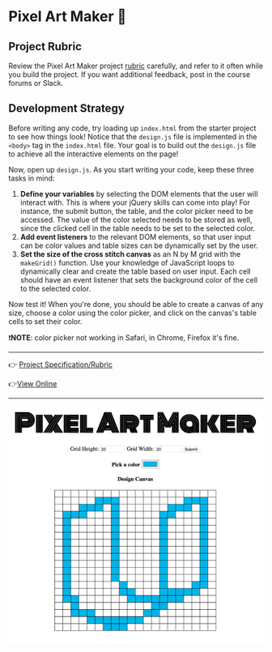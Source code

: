 # Pixel Art Maker :art:

## Project Rubric
Review the Pixel Art Maker project [rubric](https://review.udacity.com/#!/rubrics/641/view) carefully, and refer to it often while you build the project. If you want additional feedback, post in the course forums or Slack.

## Development Strategy
Before writing any code, try loading up `index.html` from the starter project to see how things look! Notice that the `design.js` file is implemented in the `<body>` tag in the `index.html` file. Your goal is to build out the `design.js` file to achieve all the interactive elements on the page!

Now, open up `design.js`. As you start writing your code, keep these three tasks in mind:

1. **Define your variables** by selecting the DOM elements that the user will interact with. This is where your jQuery skills can come into play! For instance, the submit button, the table, and the color picker need to be accessed. The value of the color selected needs to be stored as well, since the clicked cell in the table needs to be set to the selected color.
2. **Add event listeners** to the relevant DOM elements, so that user input can be color values and table sizes can be dynamically set by the user.
3. **Set the size of the cross stitch canvas** as an N by M grid with the `makeGrid()` function. Use your knowledge of JavaScript loops to dynamically clear and create the table based on user input. Each cell should have an event listener that sets the background color of the cell to the selected color.

Now test it! When you're done, you should be able to create a canvas of any size, choose a color using the color picker, and click on the canvas's table cells to set their color.

❗️**NOTE**: color picker not working in Safari, in Chrome, Firefox it's fine.

*****

:point_right: [Project Specification/Rubric](https://review.udacity.com/#!/rubrics/641/view)

:point_right:[View Online](https://jtrfs.github.io/pixel-art-maker/)

****
![](https://github.com/jtrfs/pixel-art-maker/blob/master/pixel-art-maker.png)

